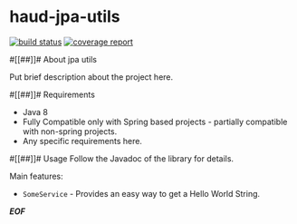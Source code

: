 # haud-jpa-utils
[![build status](http://git.haud.local/libraries/haud-jpa-utils/badges/master/build.svg)](http://git.haud.local/libraries/haud-jpa-utils/commits/master)
[![coverage report](http://git.haud.local/libraries/haud-jpa-utils/badges/master/coverage.svg)](http://git.haud.local/libraries/haud-jpa-utils/commits/master)

#[[##]]# About
jpa utils

Put brief description about the project here.

#[[##]]# Requirements
* Java 8
* Fully Compatible only with Spring based projects - partially compatible with non-spring projects.
* Any specific requirements here.

#[[##]]# Usage
Follow the Javadoc of the library for details.

Main features:
* `SomeService` - Provides an easy way to get a Hello World String.

***EOF***
